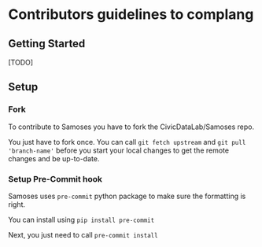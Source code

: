 # Contributors guidelines to complang

## Getting Started

[TODO]

## Setup

### Fork

To contribute to Samoses you have to fork the CivicDataLab/Samoses repo.

You just have to fork once. You can call `git fetch upstream` and `git pull 'branch-name'` before you start your local changes to get the remote changes and be up-to-date.


### Setup Pre-Commit hook

Samoses uses `pre-commit` python package to make sure the formatting is right.

You can install using `pip install pre-commit`

Next, you just need to call `pre-commit install`

